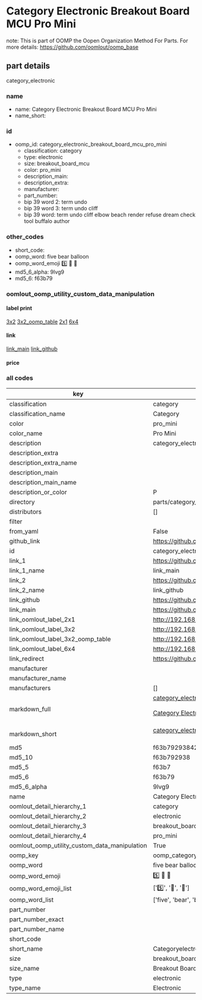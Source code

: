 # Category Electronic Breakout Board MCU Pro Mini  

note: This is part of OOMP the Oopen Organization Method For Parts. For more details: https://github.com/oomlout/oomp_base

##  part details
  



category_electronic



### name
* name: Category Electronic Breakout Board MCU Pro Mini
* name_short: 
### id
* oomp_id: category_electronic_breakout_board_mcu_pro_mini
  * classification: category
  * type: electronic
  * size: breakout_board_mcu
  * color: pro_mini
  * description_main: 
  * description_extra: 
  * manufacturer: 
  * part_number: 
  * bip 39 word 2: term undo
  * bip 39 word 3: term undo cliff
  * bip 39 word: term undo cliff elbow beach render refuse dream check tool buffalo author

### other_codes
* short_code: 
* oomp_word: five bear balloon
* oomp_word_emoji :five: :bear: :balloon:
* md5_6_alpha: 9lvg9
* md5_6: f63b79






### oomlout_oomp_utility_custom_data_manipulation
#### label print
[3x2](http://192.168.1.245:1112/?label=oomp%209lvg9)
[3x2_oomp_table](http://192.168.1.108:1112/?label=oomp%209lvg9)
[2x1](http://192.168.1.242:1112/?label=oomp%209lvg9)
[6x4](http://192.168.1.55:1112/?label=oomp%209lvg9)    

#### link

[link_main](https://github.com/oomlout/oomlout_oomp_version_1_messy/tree/main/parts/category_electronic_breakout_board_mcu_pro_mini) [link_github](https://github.com/oomlout/oomlout_oomp_version_1_messy/tree/main/parts/category_electronic_breakout_board_mcu_pro_mini)                             

#### price







### all codes 
| key | value |  
| --- | --- |  
| classification | category |  
| classification_name | Category |  
| color | pro_mini |  
| color_name | Pro Mini |  
| description | category_electronic |  
| description_extra |  |  
| description_extra_name |  |  
| description_main |  |  
| description_main_name |  |  
| description_or_color | P  |  
| directory | parts/category_electronic_breakout_board_mcu_pro_mini |  
| distributors | [] |  
| filter |  |  
| from_yaml | False |  
| github_link | https://github.com/oomlout/oomlout_oomp_part_src/tree/main/parts/category_electronic_breakout_board_mcu_pro_mini |  
| id | category_electronic_breakout_board_mcu_pro_mini |  
| link_1 | https://github.com/oomlout/oomlout_oomp_version_1_messy/tree/main/parts/category_electronic_breakout_board_mcu_pro_mini |  
| link_1_name | link_main |  
| link_2 | https://github.com/oomlout/oomlout_oomp_version_1_messy/tree/main/parts/category_electronic_breakout_board_mcu_pro_mini |  
| link_2_name | link_github |  
| link_github | https://github.com/oomlout/oomlout_oomp_version_1_messy/tree/main/parts/category_electronic_breakout_board_mcu_pro_mini |  
| link_main | https://github.com/oomlout/oomlout_oomp_version_1_messy/tree/main/parts/category_electronic_breakout_board_mcu_pro_mini |  
| link_oomlout_label_2x1 | http://192.168.1.242:1112/?label=oomp%209lvg9 |  
| link_oomlout_label_3x2 | http://192.168.1.245:1112/?label=oomp%209lvg9 |  
| link_oomlout_label_3x2_oomp_table | http://192.168.1.108:1112/?label=oomp%209lvg9 |  
| link_oomlout_label_6x4 | http://192.168.1.55:1112/?label=oomp%209lvg9 |  
| link_redirect | https://github.com/oomlout/oomlout_oomp_version_1_messy/tree/main/parts/category_electronic_breakout_board_mcu_pro_mini |  
| manufacturer |  |  
| manufacturer_name |  |  
| manufacturers | [] |  
| markdown_full | [category_electronic_breakout_board_mcu_pro_mini](none)<br>[](none)<br>[Category Electronic Breakout Board Mcu Pro Mini](none)<br><br> |  
| markdown_short | [category_electronic_breakout_board_mcu_pro_mini](none)<br><br> |  
| md5 | f63b79293842968ed809b47255fb3efb |  
| md5_10 | f63b792938 |  
| md5_5 | f63b7 |  
| md5_6 | f63b79 |  
| md5_6_alpha | 9lvg9 |  
| name | Category Electronic Breakout Board MCU Pro Mini |  
| oomlout_detail_hierarchy_1 | category |  
| oomlout_detail_hierarchy_2 | electronic |  
| oomlout_detail_hierarchy_3 | breakout_board_mcu |  
| oomlout_detail_hierarchy_4 | pro_mini |  
| oomlout_oomp_utility_custom_data_manipulation | True |  
| oomp_key | oomp_category_electronic_breakout_board_mcu_pro_mini |  
| oomp_word | five bear balloon |  
| oomp_word_emoji | :five: :bear: :balloon: |  
| oomp_word_emoji_list | [':five:', ':bear:', ':balloon:'] |  
| oomp_word_list | ['five', 'bear', 'balloon'] |  
| part_number |  |  
| part_number_exact |  |  
| part_number_name |  |  
| short_code |  |  
| short_name | Categoryelectronic |  
| size | breakout_board_mcu |  
| size_name | Breakout Board MCU |  
| type | electronic |  
| type_name | Electronic |  
